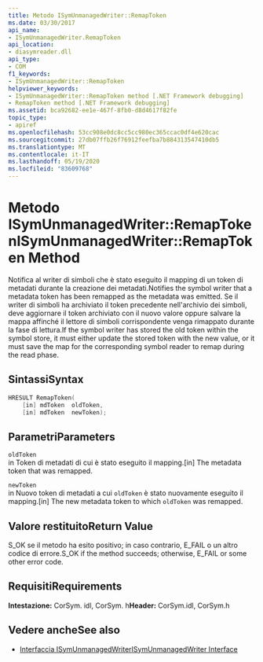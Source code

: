 ```yaml
---
title: Metodo ISymUnmanagedWriter::RemapToken
ms.date: 03/30/2017
api_name:
- ISymUnmanagedWriter.RemapToken
api_location:
- diasymreader.dll
api_type:
- COM
f1_keywords:
- ISymUnmanagedWriter::RemapToken
helpviewer_keywords:
- ISymUnmanagedWriter::RemapToken method [.NET Framework debugging]
- RemapToken method [.NET Framework debugging]
ms.assetid: bca92682-ee1e-467f-8fb0-d8d4617f82fe
topic_type:
- apiref
ms.openlocfilehash: 53cc908e0dc8cc5cc980ec365ccac0df4e620cac
ms.sourcegitcommit: 27db07ffb26f76912feefba7b884313547410db5
ms.translationtype: MT
ms.contentlocale: it-IT
ms.lasthandoff: 05/19/2020
ms.locfileid: "83609768"
---
```

# <a name="isymunmanagedwriterremaptoken-method"></a><span data-ttu-id="79556-102">Metodo ISymUnmanagedWriter::RemapToken</span><span class="sxs-lookup"><span data-stu-id="79556-102">ISymUnmanagedWriter::RemapToken Method</span></span>
<span data-ttu-id="79556-103">Notifica al writer di simboli che è stato eseguito il mapping di un token di metadati durante la creazione dei metadati.</span><span class="sxs-lookup"><span data-stu-id="79556-103">Notifies the symbol writer that a metadata token has been remapped as the metadata was emitted.</span></span> <span data-ttu-id="79556-104">Se il writer di simboli ha archiviato il token precedente nell'archivio dei simboli, deve aggiornare il token archiviato con il nuovo valore oppure salvare la mappa affinché il lettore di simboli corrispondente venga rimappato durante la fase di lettura.</span><span class="sxs-lookup"><span data-stu-id="79556-104">If the symbol writer has stored the old token within the symbol store, it must either update the stored token with the new value, or it must save the map for the corresponding symbol reader to remap during the read phase.</span></span>  
  
## <a name="syntax"></a><span data-ttu-id="79556-105">Sintassi</span><span class="sxs-lookup"><span data-stu-id="79556-105">Syntax</span></span>  
  
```cpp  
HRESULT RemapToken(  
    [in] mdToken  oldToken,  
    [in] mdToken  newToken);  
```  
  
## <a name="parameters"></a><span data-ttu-id="79556-106">Parametri</span><span class="sxs-lookup"><span data-stu-id="79556-106">Parameters</span></span>  
 `oldToken`  
 <span data-ttu-id="79556-107">in Token di metadati di cui è stato eseguito il mapping.</span><span class="sxs-lookup"><span data-stu-id="79556-107">[in] The metadata token that was remapped.</span></span>  
  
 `newToken`  
 <span data-ttu-id="79556-108">in Nuovo token di metadati a cui `oldToken` è stato nuovamente eseguito il mapping.</span><span class="sxs-lookup"><span data-stu-id="79556-108">[in] The new metadata token to which `oldToken` was remapped.</span></span>  
  
## <a name="return-value"></a><span data-ttu-id="79556-109">Valore restituito</span><span class="sxs-lookup"><span data-stu-id="79556-109">Return Value</span></span>  
 <span data-ttu-id="79556-110">S_OK se il metodo ha esito positivo; in caso contrario, E_FAIL o un altro codice di errore.</span><span class="sxs-lookup"><span data-stu-id="79556-110">S_OK if the method succeeds; otherwise, E_FAIL or some other error code.</span></span>  
  
## <a name="requirements"></a><span data-ttu-id="79556-111">Requisiti</span><span class="sxs-lookup"><span data-stu-id="79556-111">Requirements</span></span>  
 <span data-ttu-id="79556-112">**Intestazione:** CorSym. idl, CorSym. h</span><span class="sxs-lookup"><span data-stu-id="79556-112">**Header:** CorSym.idl, CorSym.h</span></span>  
  
## <a name="see-also"></a><span data-ttu-id="79556-113">Vedere anche</span><span class="sxs-lookup"><span data-stu-id="79556-113">See also</span></span>

- [<span data-ttu-id="79556-114">Interfaccia ISymUnmanagedWriter</span><span class="sxs-lookup"><span data-stu-id="79556-114">ISymUnmanagedWriter Interface</span></span>](isymunmanagedwriter-interface.md)
